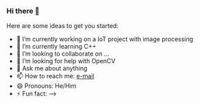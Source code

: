 ### Hi there 👋


Here are some ideas to get you started:

- 🔭 I’m currently working on a IoT project with image processing
- 🌱 I’m currently learning C++
- 👯 I’m looking to collaborate on ...
- 🤔 I’m looking for help with OpenCV
- 💬 Ask me about anything
- 📫 How to reach me: [e-mail](ongan.mehmetali@gmail.com)
- 😄 Pronouns: He/Him
- ⚡ Fun fact: 
-->
